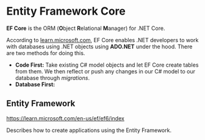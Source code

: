 # Entity Framework Core

**EF Core** is the ORM (**O**bject **R**elational **M**anager) for .NET Core.

According to [learn.microsoft.com](https://learn.microsoft.com/en-us/ef/core/), EF Core enables .NET developers to work with databases using .NET objects using **ADO.NET** under the hood. There are two methods for doing this.

- **Code First:** Take existing C# model objects and let EF Core create tables from them. We then reflect or push any changes in our C# model to our database through *migrations*.
- **Database First:**

## Entity Framework

https://learn.microsoft.com/en-us/ef/ef6/index

Describes how to create applications using the Entity Framework.
